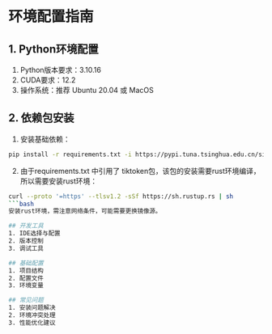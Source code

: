 # 环境配置指南

## 1. Python环境配置
1. Python版本要求：3.10.16
2. CUDA要求：12.2
3. 操作系统：推荐 Ubuntu 20.04 或 MacOS

## 2. 依赖包安装
1. 安装基础依赖：
```bash
pip install -r requirements.txt -i https://pypi.tuna.tsinghua.edu.cn/simple
```
2. 由于requirements.txt 中引用了 tiktoken包，该包的安装需要rust环境编译，所以需要安装rust环境：
```bash
curl --proto '=https' --tlsv1.2 -sSf https://sh.rustup.rs | sh
```bash
安装rust环境，需注意网络条件，可能需要更换镜像源。

## 开发工具
1. IDE选择与配置
2. 版本控制
3. 调试工具

## 基础配置
1. 项目结构
2. 配置文件
3. 环境变量

## 常见问题
1. 安装问题解决
2. 环境冲突处理
3. 性能优化建议